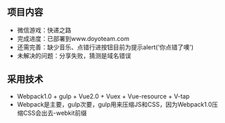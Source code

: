 ## 项目内容
- 微信游戏：快递之路
- 完成进度：已部署到www.doyoteam.com
- 还需完善：缺少音乐、点错行进按钮目前为提示alert('你点错了噢')
- 未解决的问题：分享失败，猜测是域名错误

## 采用技术
- Webpack1.0 + gulp + Vue2.0 + Vuex + Vue-resource + V-tap
- Webpack是主要，gulp次要，gulp用来压缩JS和CSS，因为Webpack1.0压缩CSS会出去-webkit前缀
